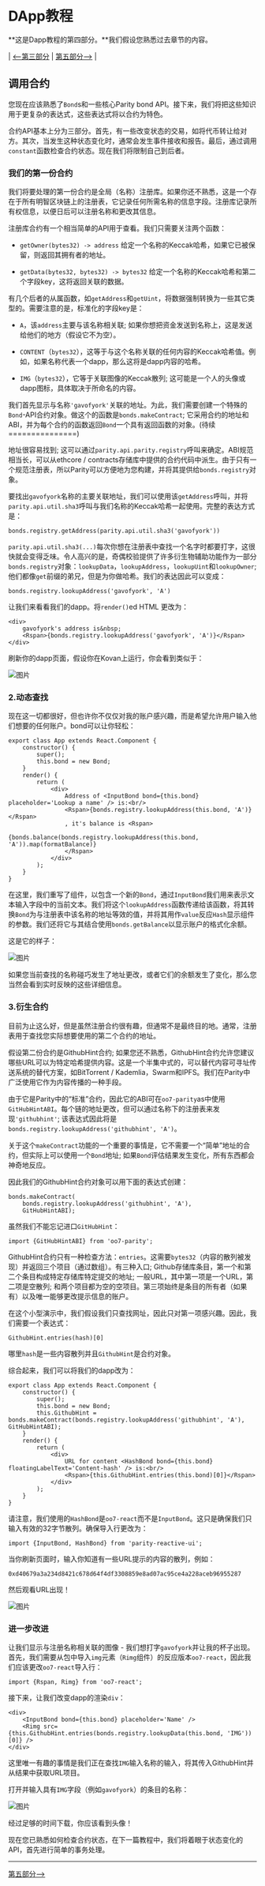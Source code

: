 # DApp教程

**这是Dapp教程的第四部分。**我们假设您熟悉过去章节的内容。

| [⟵第三部分](https://wiki.parity.io/Tutorial-Part-3.html) | [第五部分⟶](https://wiki.parity.io/Tutorial-Part-5.html) |


## 调用合约

您现在应该熟悉了`Bond`s和一些核心Parity bond API。接下来，我们将把这些知识用于更复杂的表达式，这些表达式将以合约为特色。

合约API基本上分为三部分。首先，有一些改变状态的交易，如将代币转让给对方。其次，当发生这种状态变化时，通常会发生事件接收和报告。最后，通过调用`constant`函数检查合约状态。现在我们将限制自己到后者。

### 我们的第一份合约

我们将要处理的第一份合约是全局（名称）注册库。如果你还不熟悉，这是一个存在于所有明智区块链上的注册表，它记录任何所需名称的信息字段。注册库记录所有权信息，以便日后可以注册名称和更改其信息。

注册库合约有一个相当简单的API用于查看。我们只需要关注两个函数：

- `getOwner(bytes32) -> address` 给定一个名称的Keccak哈希，如果它已被保留，则返回其拥有者的地址。

- `getData(bytes32, bytes32) -> bytes32` 给定一个名称的Keccak哈希和第二个字段key，这将返回关联的数据。

有几个后者的从属函数，如`getAddress`和`getUint`，将数据强制转换为一些其它类型的。需要注意的是，标准化的字段key是：

- `A`，该`address`主要与该名称相关联; 如果你想把资金发送到名称上，这是发送给他们的地方（假设它不为空）。

- `CONTENT`（`bytes32`），这等于与这个名称关联的任何内容的Keccak哈希值。例如，如果名称代表一个dapp，那么这将是dapp内容的哈希。

- `IMG`（`bytes32`），它等于关联图像的Keccak散列; 这可能是一个人的头像或dapp图标，具体取决于所命名的内容。

我们首先显示与名称`'gavofyork'`关联的地址。为此，我们需要创建一个特殊的`Bond`-API合约对象。做这个的函数是`bonds.makeContract`; 它采用合约的地址和ABI，并为每个合约的函数返回`Bond`一个具有返回函数的对象。(待续===============)

地址很容易找到; 这可以通过`parity.api.parity.registry`呼叫来确定。ABI规范相当长，可以从ethcore / contracts存储库中提供的合约代码中派生。由于只有一个规范注册表，所以Parity可以方便地为您构建，并将其提供给`bonds.registry`对象。

要找出`gavofyork`名称的主要关联地址，我们可以使用该`getAddress`呼叫，并将`parity.api.util.sha3`呼叫与我们名称的Keccak哈希一起使用。完整的表达方式是：

```
bonds.registry.getAddress(parity.api.util.sha3('gavofyork'))

```

`parity.api.util.sha3(...)`每次你想在注册表中查找一个名字时都要打字，这很快就会变得乏味。令人高兴的是，奇偶校验提供了许多衍生物辅助功能作为一部分`bonds.registry`对象：`lookupData`，`lookupAddress`，`lookupUint`和`lookupOwner`; 他们都像`get`前缀的弟兄，但是为你做哈希。我们的表达因此可以变成：

```
bonds.registry.lookupAddress('gavofyork', 'A')

```

让我们来看看我们的dapp。将`render()`ed HTML 更改为：

```
<div>
	gavofyork's address is&nbsp;
	<Rspan>{bonds.registry.lookupAddress('gavofyork', 'A')}</Rspan>
</div>

```

刷新你的dapp页面，假设你在Kovan上运行，你会看到类似于：

![图片](https://cloud.githubusercontent.com/assets/138296/22712813/2e36a65c-ed54-11e6-896d-c123bd95d3d5.png)

### 2.动态查找

现在这一切都很好，但也许你不仅仅对我的账户感兴趣，而是希望允许用户输入他们想要的任何账户。bond可以让你轻松：

```
export class App extends React.Component {
	constructor() {
		super();
		this.bond = new Bond;
	}
	render() {
		return (
			<div>
				Address of <InputBond bond={this.bond} placeholder='Lookup a name' /> is:<br/>
				<Rspan>{bonds.registry.lookupAddress(this.bond, 'A')}</Rspan>
				, it's balance is <Rspan>
					{bonds.balance(bonds.registry.lookupAddress(this.bond, 'A')).map(formatBalance)}
				</Rspan>
			</div>
		);
	}
}

```

在这里，我们重写了组件，以包含一个新的`Bond`，通过`InputBond`我们用来表示文本输入字段中的当前文本。我们将这个`lookupAddress`函数传递给该函数，将其转换`Bond`为与注册表中该名称的地址等效的值，并将其用作`value`反应`Hash`显示组件的参数。我们还将它与其结合使用`bonds.getBalance`以显示账户的格式化余额。

这是它的样子：

![图片](https://cloud.githubusercontent.com/assets/138296/22713122/2c8146e0-ed55-11e6-8809-c5329cf89bae.png)

如果您当前查找的名称碰巧发生了地址更改，或者它们的余额发生了变化，那么您当然会看到实时反映的这些详细信息。

### 3.衍生合约

目前为止这么好，但是虽然注册合约很有趣，但通常不是最终目的地。通常，注册表用于查找您实际想要使用的第二个合约的地址。

假设第二份合约是GithubHint合约; 如果您还不熟悉，GithubHint合约允许您建议哪些URL可以为特定哈希提供内容。这是一个半集中式的，可以替代内容可寻址传送系统的替代方案，如BitTorrent / Kademlia，Swarm和IPFS。我们在Parity中广泛使用它作为内容传播的一种手段。

由于它是Parity中的“标准”合约，因此它的ABI可在`oo7-parity`as中使用`GitHubHintABI`。每个链的地址更改，但可以通过名称下的注册表来发现`'githubhint'`; 该表达式因此将是`bonds.registry.lookupAddress('githubhint', 'A')`。

关于这个`makeContract`功能的一个重要的事情是，它不需要一个“简单”地址的合约，但实际上可以使用一个`Bond`地址; 如果`Bond`评估结果发生变化，所有东西都会神奇地反应。

因此我们的GithubHint合约对象可以用下面的表达式创建：

```
bonds.makeContract(
	bonds.registry.lookupAddress('githubhint', 'A'),
	GitHubHintABI);

```

虽然我们不能忘记进口`GitHubHint`：

```
import {GitHubHintABI} from 'oo7-parity';

```

GithubHint合约只有一种检查方法：`entries`。这需要`bytes32`（内容的散列被发现）并返回三个项目（通过数组）。有三种入口; Github存储库条目，第一个和第二个条目构成特定存储库特定提交的地址; 一般URL，其中第一项是一个URL，第二项是空散列; 和两个项目都为空的空项目。第三项始终是条目的所有者（如果有）以及唯一能够更改提示信息的账户。

在这个小型演示中，我们假设我们只查找网址，因此只对第一项感兴趣。因此，我们需要一个表达式：

```
GithubHint.entries(hash)[0]

```

哪里`hash`是一些内容散列并且`GithubHint`是合约对象。

综合起来，我们可以将我们的dapp改为：

```
export class App extends React.Component {
	constructor() {
		super();
		this.bond = new Bond;
		this.GithubHint = bonds.makeContract(bonds.registry.lookupAddress('githubhint', 'A'), GitHubHintABI);
	}
	render() {
		return (
			<div>
				URL for content <HashBond bond={this.bond} floatingLabelText='Content-hash' /> is:<br/>
				<Rspan>{this.GithubHint.entries(this.bond)[0]}</Rspan>
			</div>
		);
	}
}

```

请注意，我们使用的`HashBond`是`oo7-react`而不是`InputBond`。这只是确保我们只输入有效的32字节散列。确保导入行更改为：

```
import {InputBond, HashBond} from 'parity-reactive-ui';

```

当你刷新页面时，输入你知道有一些URL提示的内容的散列，例如：

`0xd40679a3a234d8421c678d64f4df3308859e8ad07ac95ce4a228aceb96955287`

然后观看URL出现！

![图片](https://cloud.githubusercontent.com/assets/138296/22715524/3f1545cc-ed5f-11e6-9536-f7fd9fed423d.png)

### 进一步改进

让我们显示与注册名称相关联的图像 - 我们想打字`gavofyork`并让我的杯子出现。首先，我们需要从包中导入`img`元素（`Rimg`组件）的反应版本`oo7-react`，因此我们应该更改`oo7-react`导入行：

```
import {Rspan, Rimg} from 'oo7-react';

```

接下来，让我们改变dapp的渲染`div`：

```
<div>
	<InputBond bond={this.bond} placeholder='Name' />
	<Rimg src={this.GithubHint.entries(bonds.registry.lookupData(this.bond, 'IMG'))[0]} />
</div>

```

这里唯一有趣的事情是我们正在查找`IMG`输入名称的输入，将其传入GithubHint并从结果中获取URL项目。

打开并输入具有`IMG`字段（例如`gavofyork`）的条目的名称：

![图片](https://cloud.githubusercontent.com/assets/138296/22715677/1e3e2be2-ed60-11e6-9609-16475996e7f3.png)

经过足够的时间下载，你应该看到头像！

现在您已熟悉如何检查合约状态，在下一篇教程中，我们将着眼于状态变化的API，首先进行简单的事务处理。

------

[第五部分⟶](https://wiki.parity.io/Tutorial-Part-5.html)
